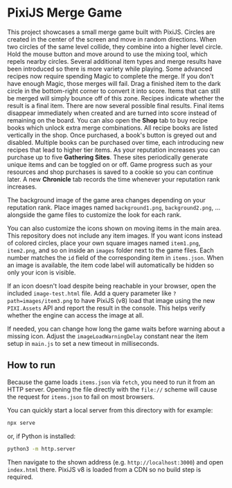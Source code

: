 # PixiJS Merge Game

This project showcases a small merge game built with PixiJS. Circles are created
in the center of the screen and move in random directions. When two circles of
the same level collide, they combine into a higher level circle. Hold the mouse
button and move around to use the mixing tool, which repels nearby circles.
Several additional item types and merge results have been introduced so there is
more variety while playing. Some advanced recipes now require spending Magic to
complete the merge. If you don't have enough Magic, those merges will fail.
Drag a finished item to the dark circle in the bottom-right corner to convert it
into score. Items that can still be merged will simply bounce off of this zone.
Recipes indicate whether the result is a final item. There are now several
possible final results. Final items disappear immediately when created and are
turned into score instead of remaining on the board.
You can also open the **Shop** tab to buy recipe books which unlock extra merge
combinations. All recipe books are listed vertically in the shop. Once
purchased, a book's button is greyed out and disabled. Multiple books can be
purchased over time, each introducing new recipes that lead to higher tier
items. As your reputation increases you can purchase up to five **Gathering
Sites**. These sites periodically generate unique items and can be toggled on or
off. Game progress such as your resources and shop purchases is saved to a
cookie so you can continue later. A new **Chronicle** tab records the time
whenever your reputation rank increases.

The background image of the game area changes depending on your reputation
rank. Place images named `background1.png`, `background2.png`, ... alongside the
game files to customize the look for each rank.

You can also customize the icons shown on moving items in the main area.
This repository does not include any item images. If you want icons instead of
colored circles, place your own square images named `item1.png`, `item2.png`,
and so on inside an `images` folder next to the game files. Each number matches
the `id` field of the corresponding item in `items.json`. When an image is
available, the item code label will automatically be hidden so only your icon is
visible.

If an icon doesn't load despite being reachable in your browser, open the
included `image-test.html` file. Add a query parameter like
`?path=images/item3.png` to have PixiJS (v8) load that image using the new
`PIXI.Assets` API and report the result in the console. This helps verify whether
the engine can access the image at all.

If needed, you can change how long the game waits before warning about a
missing icon. Adjust the `imageLoadWarningDelay` constant near the item setup in
`main.js` to set a new timeout in milliseconds.

## How to run

Because the game loads `items.json` via `fetch`, you need to run it from an
HTTP server. Opening the file directly with the `file://` scheme will cause the
request for `items.json` to fail on most browsers.

You can quickly start a local server from this directory with for example:

```bash
npx serve
```

or, if Python is installed:

```bash
python3 -m http.server
```

Then navigate to the shown address (e.g. `http://localhost:3000`) and open
`index.html` there. PixiJS v8 is loaded from a CDN so no build step is required.
